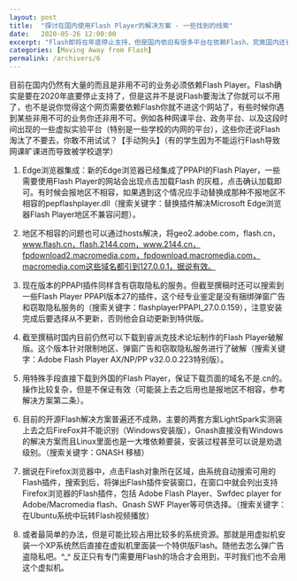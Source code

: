 ```yaml
---
layout: post
title:  "探讨在国内使用Flash Player的解决方案 - 一些找到的线索"
date:   2020-05-26 12:00:00
excerpt: "Flash即将在年底停止支持，但是国内依旧有很多平台在依赖Flash，究竟国内还有多少平台还在依赖Flash？目前在国内仍然有大量的而且是非用不可的业务必须依赖Flash Player。Flash确实是要在2020年底要停止支持了，但是这并不是说Flash要淘汰了你就可以不用了，也不是说你觉得这个网页需要依赖Flash你就不进这个网站了，有些时候你遇到某些非用不可的业务你还非用不可。例如各种网课平台、政务平台、以及这段时间出现的一些虚拟实验平台（特别是一些学校的内网的平台），这些你还说Flash淘汰了不要去，你敢不用试试？【手动狗头】（有的学生因为不能运行Flash导致网课旷课进而导致被学校退学）"
categories: [Moving Away from Flash]
permalink: /archivers/6
---
```


目前在国内仍然有大量的而且是非用不可的业务必须依赖Flash Player。Flash确实是要在2020年底要停止支持了，但是这并不是说Flash要淘汰了你就可以不用了，也不是说你觉得这个网页需要依赖Flash你就不进这个网站了，有些时候你遇到某些非用不可的业务你还非用不可。例如各种网课平台、政务平台、以及这段时间出现的一些虚拟实验平台（特别是一些学校的内网的平台），这些你还说Flash淘汰了不要去，你敢不用试试？【手动狗头】（有的学生因为不能运行Flash导致网课旷课进而导致被学校退学）

1. Edge浏览器集成：新的Edge浏览器已经集成了PPAPI的Flash Player，一些需要使用Flash Player的网站会出现点击加载Flash 的灰框，点击确认加载即可。有时候会报地区不相容，如果遇到这个情况应手动替换成那种不报地区不相容的pepflashplayer.dll（搜索关键字：替换插件解决Microsoft Edge浏览器Flash Player地区不兼容问题）。

2. 地区不相容的问题也可以通过hosts解决，将geo2.adobe.com，flash.cn，www.flash.cn，flash.2144.com，www.2144.cn，fpdownload2.macromedia.com，fpdownload.macromedia.com，macromedia.com这些域名都引到127.0.0.1，据说有效。

3. 现在版本的PPAPI插件同样含有窃取隐私的服务。但截至撰稿时还可以搜索到一些Flash Player PPAPI版本27的插件，这个经专业鉴定是没有捆绑弹窗广告和窃取隐私服务的（搜索关键字：flashplayerPPAPI_27.0.0.159），注意安装完成后要选择从不更新，否则他会自动更新到特供版。

4. 截至撰稿时国内目前仍然可以下载到睿派克技术论坛制作的Flash Player破解版。这个版本针对限制地区、弹窗广告和窃取隐私服务进行了破解（搜索关键字：Adobe Flash Player AX/NP/PP v32.0.0.223特别版）。

5. 用特殊手段直接下载到外国的Flash Player，保证下载页面的域名不是.cn的。操作比较复杂，但是不保证有效（可能装上去之后用也是报地区不相容，参考解决方案第二条）。

6. 目前的开源Flash解决方案普遍还不成熟，主要的两套方案LightSpark实测装上去之后FireFox并不能识别（Windows安装版），Gnash直接没有Windows的解决方案而且Linux里面也是一大堆依赖要装，安装过程甚至可以说是劝退级别。（搜索关键字：GNASH 移植）

7. 据说在Firefox浏览器中，点击Flash对象所在区域，由系统自动搜索可用的Flash插件，搜索到后，将弹出Flash插件安装窗口，在窗口中就会列出支持Firefox浏览器的Flash插件，包括 Adobe Flash Player、Swfdec player for Adobe/Macromedia flash、Gnash SWF Player等可供选择。（搜索关键字：在Ubuntu系统中玩转Flash视频播放）

8. 或者最简单的办法，但是可能比较占用比较多的系统资源。那就是用虚拟机安装一个XP系统然后直接在虚拟机里面装一个特供版Flash。随他去怎么弹广告盗隐私吧。^\_^ 反正只有专门需要用Flash的场合才会用到，平时我们也不会用这个虚拟机。
